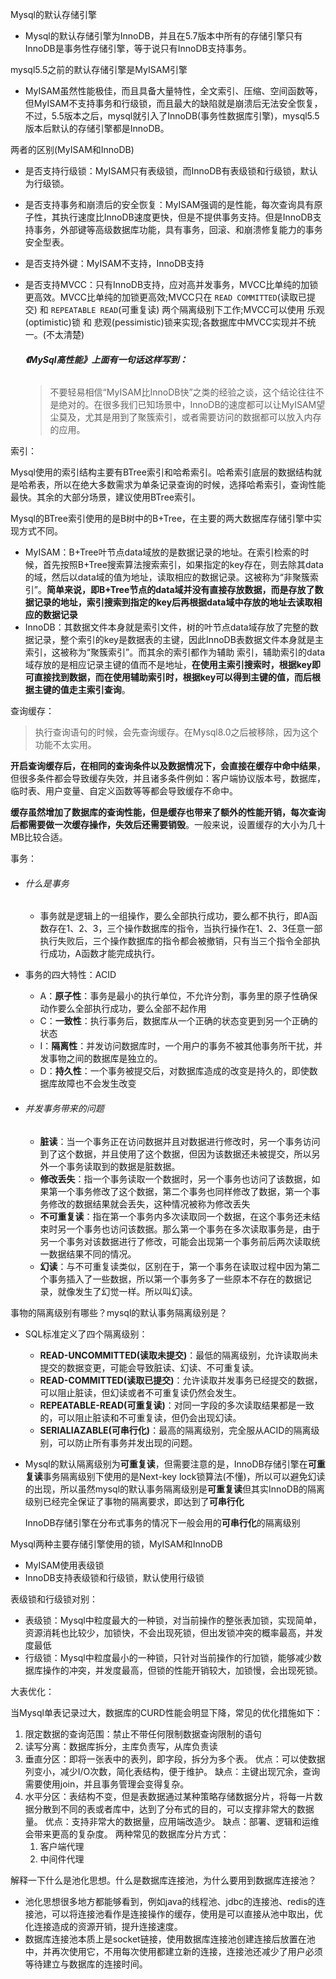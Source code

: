Mysql的默认存储引擎

- Mysql的默认存储引擎为InnoDB，并且在5.7版本中所有的存储引擎只有InnoDB是事务性存储引擎，等于说只有InnoDB支持事务。

mysql5.5之前的默认存储引擎是MyISAM引擎

- MyISAM虽然性能极佳，而且具备大量特性，全文索引、压缩、空间函数等，但MyISAM不支持事务和行级锁，而且最大的缺陷就是崩溃后无法安全恢复，不过，5.5版本之后，mysql就引入了InnoDB(事务性数据库引擎)，mysql5.5版本后默认的存储引擎都是InnoDB。

两者的区别(MyISAM和InnoDB)

- 是否支持行级锁：MyISAM只有表级锁，而InnoDB有表级锁和行级锁，默认为行级锁。

- 是否支持事务和崩溃后的安全恢复：MyISAM强调的是性能，每次查询具有原子性，其执行速度比InnoDB速度更快，但是不提供事务支持。但是InnoDB支持事务，外部键等高级数据库功能，具有事务，回滚、和崩溃修复能力的事务安全型表。

- 是否支持外键：MyISAM不支持，InnoDB支持

- 是否支持MVCC：只有InnoDB支持，应对高并发事务，MVCC比单纯的加锁更高效。MVCC比单纯的加锁更高效;MVCC只在 `READ COMMITTED`(读取已提交) 和 `REPEATABLE READ`(可重复读) 两个隔离级别下工作;MVCC可以使用 乐观(optimistic)锁 和 悲观(pessimistic)锁来实现;各数据库中MVCC实现并不统一。(不太清楚)

  ###### **《MySql高性能》上面有一句话这样写到：**

  > 不要轻易相信“MyISAM比InnoDB快”之类的经验之谈，这个结论往往不是绝对的。在很多我们已知场景中，InnoDB的速度都可以让MyISAM望尘莫及，尤其是用到了聚簇索引，或者需要访问的数据都可以放入内存的应用。

索引：

Mysql使用的索引结构主要有BTree索引和哈希索引。哈希索引底层的数据结构就是哈希表，所以在绝大多数需求为单条记录查询的时候，选择哈希索引，查询性能最快。其余的大部分场景，建议使用BTree索引。

Mysql的BTree索引使用的是B树中的B+Tree，在主要的两大数据库存储引擎中实现方式不同。

- MyISAM：B+Tree叶节点data域放的是数据记录的地址。在索引检索的时候，首先按照B+Tree搜索算法搜索索引，如果指定的key存在，则去除其data的域，然后以data域的值为地址，读取相应的数据记录。这被称为“非聚簇索引”。**简单来说，即B+Tree节点的data域并没有直接存放数据，而是存放了数据记录的地址，索引搜索到指定的key后再根据data域中存放的地址去读取相应的数据记录**
- InnoDB：其数据文件本身就是索引文件，树的叶节点data域存放了完整的数据记录，整个索引的key是数据表的主键，因此InnoDB表数据文件本身就是主索引，这被称为“聚簇索引”。而其余的索引都作为辅助 索引，辅助索引的data域存放的是相应记录主键的值而不是地址，**在使用主索引搜索时，根据key即可直接找到数据，而在使用辅助索引时，根据key可以得到主键的值，而后根据主键的值走主索引查询**。

查询缓存：

> 执行查询语句的时候，会先查询缓存。在Mysql8.0之后被移除，因为这个功能不太实用。

**开启查询缓存后，在相同的查询条件以及数据情况下，会直接在缓存中命中结果**，但很多条件都会导致缓存失效，并且诸多条件例如：客户端协议版本号，数据库，临时表、用户变量、自定义函数等等都会导致缓存不命中。

**缓存虽然增加了数据库的查询性能，但是缓存也带来了额外的性能开销，每次查询后都需要做一次缓存操作，失效后还需要销毁**。一般来说，设置缓存的大小为几十MB比较合适。

事务：

- ###### 什么是事务

  - 事务就是逻辑上的一组操作，要么全部执行成功，要么都不执行，即A函数存在1、2、3，三个操作数据库的指令，当执行操作在1、2、3任意一部执行失败后，三个操作数据库的指令都会被撤销，只有当三个指令全部执行成功，A函数才能完成执行。

- 事务的四大特性：ACID

  - A：**原子性**：事务是最小的执行单位，不允许分割，事务里的原子性确保动作要么全部执行成功，要么全部不起作用
  - C：**一致性**：执行事务后，数据库从一个正确的状态变更到另一个正确的状态
  - I：**隔离性**：并发访问数据库时，一个用户的事务不被其他事务所干扰，并发事物之间的数据库是独立的。
  - D：**持久性**：一个事务被提交后，对数据库造成的改变是持久的，即使数据库故障也不会发生改变

- ###### 并发事务带来的问题

  - **脏读**：当一个事务正在访问数据并且对数据进行修改时，另一个事务访问到了这个数据，并且使用了这个数据，但因为该数据还未被提交，所以另外一个事务读取到的数据是脏数据。
  - **修改丢失**：指一个事务读取一个数据时，另一个事务也访问了该数据，如果第一个事务修改了这个数据，第二个事务也同样修改了数据，第一个事务修改的数据结果就会丢失，这种情况被称为修改丢失
  - **不可重复读**：指在第一个事务内多次读取同一个数据，在这个事务还未结束时另一个事务也访问该数据。那么第一个事务在多次读取事务是，由于另一个事务对该数据进行了修改，可能会出现第一个事务前后两次读取统一数据结果不同的情况。
  - **幻读**：与不可重复读类似，区别在于，第一个事务在读取过程中因为第二个事务插入了一些数据，所以第一个事务多了一些原本不存在的数据记录，就像发生了幻觉一样。所以叫幻读。

事物的隔离级别有哪些？mysql的默认事务隔离级别是？

- SQL标准定义了四个隔离级别：

  - **READ-UNCOMMITTED(读取未提交)**：最低的隔离级别，允许读取尚未提交的数据变更，可能会导致脏读、幻读、不可重复读。
  - **READ-COMMITTED(读取已提交)**：允许读取并发事务已经提交的数据，可以阻止脏读，但幻读或者不可重复读仍然会发生。
  - **REPEATABLE-READ(可重复读)**：对同一字段的多次读取结果都是一致的，可以阻止脏读和不可重复读，但仍会出现幻读。
  - **SERIALIAZABLE(可串行化)**：最高的隔离级别，完全服从ACID的隔离级别，可以防止所有事务并发出现的问题。

- Mysql的默认隔离级别为**可重复读**，但需要注意的是，InnoDB存储引擎在**可重复读**事务隔离级别下使用的是Next-key lock锁算法(不懂)，所以可以避免幻读的出现，所以虽然mysql的默认事务隔离级别是**可重复读**但其实InnoDB的隔离级别已经完全保证了事物的隔离要求，即达到了**可串行化**

  InnoDB存储引擎在分布式事务的情况下一般会用的**可串行化**的隔离级别

Mysql两种主要存储引擎使用的锁，MyISAM和InnoDB

- MyISAM使用表级锁
- InnoDB支持表级锁和行级锁，默认使用行级锁

表级锁和行级锁对别：

- 表级锁：Mysql中粒度最大的一种锁，对当前操作的整张表加锁，实现简单，资源消耗也比较少，加锁快，不会出现死锁，但出发锁冲突的概率最高，并发度最低
- 行级锁：Mysql中粒度最小的一种锁，只针对当前操作的行加锁，能够减少数据库操作的冲突，并发度最高，但锁的性能开销较大，加锁慢，会出现死锁。

大表优化：

​		当Mysql单表记录过大，数据库的CURD性能会明显下降，常见的优化措施如下：

1. 限定数据的查询范围：禁止不带任何限制数据查询限制的语句
2. 读写分离：数据库拆分，主库负责写，从库负责读
3. 垂直分区：即将一张表中的表列，即字段，拆分为多个表。
   优点：可以使数据列变小，减少I/O次数，简化表结构，便于维护。
   缺点：主键出现冗余，查询需要使用join，并且事务管理会变得复杂。
4. 水平分区：表结构不变，但是表数据通过某种策略存储数据分片，将每一片数据分散到不同的表或者库中，达到了分布式的目的，可以支撑非常大的数据量。
   优点：支持非常大的数据量，应用端改造少。
   缺点：部署、逻辑和运维会带来更高的复杂度。
   两种常见的数据库分片方式：
   1. 客户端代理
   2. 中间件代理

解释一下什么是池化思想。什么是数据库连接池，为什么要用到数据库连接池？

- 池化思想很多地方都能够看到，例如java的线程池、jdbc的连接池、redis的连接池，可以将连接池看作是连接操作的缓存，使用是可以直接从池中取出，优化连接造成的资源开销，提升连接速度。
- 数据库连接池本质上是socket链接，使用数据库连接池创建连接后放置在池中，并再次使用它，不用每次使用都建立新的连接，连接池还减少了用户必须等待建立与数据库的连接时间。
